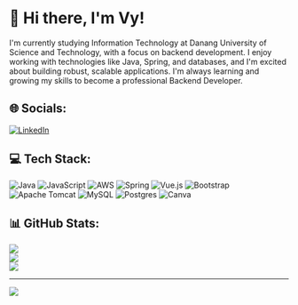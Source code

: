 # 👋 Hi there, I'm Vy!

I'm currently studying Information Technology at Danang University of Science and Technology, with a focus on backend development. I enjoy working with technologies like Java, Spring, and databases, and I'm excited about building robust, scalable applications. I'm always learning and growing my skills to become a professional Backend Developer.

## 🌐 Socials:
[![LinkedIn](https://img.shields.io/badge/LinkedIn-%230077B5.svg?logo=linkedin&logoColor=white)](https://linkedin.com/in/văn-công-chí-thanh-03b394310) 

## 💻 Tech Stack:
![Java](https://img.shields.io/badge/java-%23ED8B00.svg?style=flat&logo=openjdk&logoColor=white) 
![JavaScript](https://img.shields.io/badge/javascript-%23323330.svg?style=flat&logo=javascript&logoColor=%23F7DF1E) 
![AWS](https://img.shields.io/badge/AWS-%23FF9900.svg?style=flat&logo=amazon-aws&logoColor=white) 
![Spring](https://img.shields.io/badge/spring-%236DB33F.svg?style=flat&logo=spring&logoColor=white) 
![Vue.js](https://img.shields.io/badge/vue.js-%2335495e.svg?style=flat&logo=vuedotjs&logoColor=%234FC08D) 
![Bootstrap](https://img.shields.io/badge/bootstrap-%238511FA.svg?style=flat&logo=bootstrap&logoColor=white) 
![Apache Tomcat](https://img.shields.io/badge/apache%20tomcat-%23F8DC75.svg?style=flat&logo=apache-tomcat&logoColor=black) 
![MySQL](https://img.shields.io/badge/mysql-4479A1.svg?style=flat&logo=mysql&logoColor=white) 
![Postgres](https://img.shields.io/badge/postgres-%23316192.svg?style=flat&logo=postgresql&logoColor=white) 
![Canva](https://img.shields.io/badge/Canva-%2300C4CC.svg?style=flat&logo=Canva&logoColor=white)

## 📊 GitHub Stats:
![](https://github-readme-stats.vercel.app/api?username=VanCongChiThanh&theme=dark&hide_border=false&include_all_commits=false&count_private=false&hide_title=true)<br/>
![](https://github-readme-streak-stats.herokuapp.com/?user=VanCongChiThanh&theme=dark&hide_border=false)<br/>
![](https://github-readme-stats.vercel.app/api/top-langs/?username=VanCongChiThanh&theme=dark&hide_border=false&include_all_commits=false&count_private=false&layout=compact)

---
[![](https://visitcount.itsvg.in/api?id=VanCongChiThanh&icon=0&color=0)](https://visitcount.itsvg.in)

<!-- Proudly created with GPRM ( https://gprm.itsvg.in ) -->
